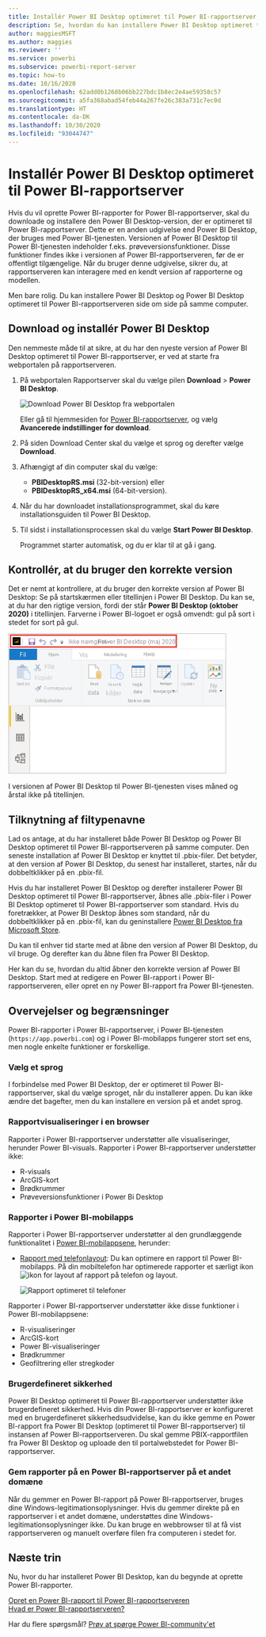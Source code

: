 ```yaml
---
title: Installér Power BI Desktop optimeret til Power BI-rapportserver
description: Se, hvordan du kan installere Power BI Desktop optimeret til Power BI-rapportserver
author: maggiesMSFT
ms.author: maggies
ms.reviewer: ''
ms.service: powerbi
ms.subservice: powerbi-report-server
ms.topic: how-to
ms.date: 10/16/2020
ms.openlocfilehash: 62add0b1268b06bb227bdc1b8ec2e4ae59358c57
ms.sourcegitcommit: a5fa368abad54feb44a267fe26c383a731c7ec0d
ms.translationtype: HT
ms.contentlocale: da-DK
ms.lasthandoff: 10/30/2020
ms.locfileid: "93044747"
---
```

# <a name="install-power-bi-desktop-optimized-for-power-bi-report-server"></a>Installér Power BI Desktop optimeret til Power BI-rapportserver

Hvis du vil oprette Power BI-rapporter for Power BI-rapportserver, skal du downloade og installere den Power BI Desktop-version, der er optimeret til Power BI-rapportserver. Dette er en anden udgivelse end Power BI Desktop, der bruges med Power BI-tjenesten. Versionen af Power BI Desktop til Power BI-tjenesten indeholder f.eks. prøveversionsfunktioner. Disse funktioner findes ikke i versionen af Power BI-rapportserveren, før de er offentligt tilgængelige. Når du bruger denne udgivelse, sikrer du, at rapportserveren kan interagere med en kendt version af rapporterne og modellen. 

Men bare rolig. Du kan installere Power BI Desktop og Power BI Desktop optimeret til Power BI-rapportserveren side om side på samme computer.

## <a name="download-and-install-power-bi-desktop"></a>Download og installér Power BI Desktop

Den nemmeste måde til at sikre, at du har den nyeste version af Power BI Desktop optimeret til Power BI-rapportserver, er ved at starte fra webportalen på rapportserveren.

1. På webportalen Rapportserver skal du vælge pilen **Download** > **Power BI Desktop**.

    ![Download Power BI Desktop fra webportalen](media/install-powerbi-desktop/report-server-download-web-portal.png)

    Eller gå til hjemmesiden for [Power BI-rapportserver](https://powerbi.microsoft.com/report-server/), og vælg **Avancerede indstillinger for download**.

2. På siden Download Center skal du vælge et sprog og derefter vælge **Download**.

3. Afhængigt af din computer skal du vælge: 

    - **PBIDesktopRS.msi** (32-bit-version) eller
    - **PBIDesktopRS_x64.msi** (64-bit-version).

1. Når du har downloadet installationsprogrammet, skal du køre installationsguiden til Power BI Desktop.

2. Til sidst i installationsprocessen skal du vælge **Start Power BI Desktop**.

    Programmet starter automatisk, og du er klar til at gå i gang.

## <a name="verify-youre-using-the-correct-version"></a>Kontrollér, at du bruger den korrekte version
Det er nemt at kontrollere, at du bruger den korrekte version af Power BI Desktop: Se på startskærmen eller titellinjen i Power BI Desktop. Du kan se, at du har den rigtige version, fordi der står **Power BI Desktop (oktober 2020)** i titellinjen. Farverne i Power BI-logoet er også omvendt: gul på sort i stedet for sort på gul.

![Power BI Desktop oktober 2020](media/install-powerbi-desktop/power-bi-report-server-desktop-may-2020.png)

I versionen af Power BI Desktop til Power BI-tjenesten vises måned og årstal ikke på titellinjen.

## <a name="file-extension-association"></a>Tilknytning af filtypenavne
Lad os antage, at du har installeret både Power BI Desktop og Power BI Desktop optimeret til Power BI-rapportserveren på samme computer. Den seneste installation af Power BI Desktop er knyttet til .pbix-filer. Det betyder, at den version af Power BI Desktop, du senest har installeret, startes, når du dobbeltklikker på en .pbix-fil.

Hvis du har installeret Power BI Desktop og derefter installerer Power BI Desktop optimeret til Power BI-rapportserver, åbnes alle .pbix-filer i Power BI Desktop optimeret til Power BI-rapportserver som standard. Hvis du foretrækker, at Power BI Desktop åbnes som standard, når du dobbeltklikker på en .pbix-fil, kan du geninstallere [Power BI Desktop fra Microsoft Store](https://aka.ms/pbidesktopstore).

Du kan til enhver tid starte med at åbne den version af Power BI Desktop, du vil bruge. Og derefter kan du åbne filen fra Power BI Desktop.

Her kan du se, hvordan du altid åbner den korrekte version af Power BI Desktop. Start med at redigere en Power BI-rapport i Power BI-rapportserveren, eller opret en ny Power BI-rapport fra Power BI-tjenesten.

## <a name="considerations-and-limitations"></a>Overvejelser og begrænsninger

Power BI-rapporter i Power BI-rapportserver, i Power BI-tjenesten (`https://app.powerbi.com`) og i Power BI-mobilapps fungerer stort set ens, men nogle enkelte funktioner er forskellige.

### <a name="selecting-a-language"></a>Vælg et sprog

I forbindelse med Power BI Desktop, der er optimeret til Power BI-rapportserver, skal du vælge sproget, når du installerer appen. Du kan ikke ændre det bagefter, men du kan installere en version på et andet sprog.

### <a name="report-visuals-in-a-browser"></a>Rapportvisualiseringer i en browser

Rapporter i Power BI-rapportserver understøtter alle visualiseringer, herunder Power BI-visuals. Rapporter i Power BI-rapportserver understøtter ikke:

* R-visuals
* ArcGIS-kort
* Brødkrummer
* Prøveversionsfunktioner i Power Bi Desktop

### <a name="reports-in-the-power-bi-mobile-apps"></a>Rapporter i Power BI-mobilapps

Rapporter i Power BI-rapportserver understøtter al den grundlæggende funktionalitet i [Power BI-mobilappsene](../consumer/mobile/mobile-apps-for-mobile-devices.md), herunder:

* [Rapport med telefonlayout](../create-reports/desktop-create-phone-report.md): Du kan optimere en rapport til Power BI-mobilapps. På din mobiltelefon har optimerede rapporter et særligt ikon ![ikon for layout af rapport på telefon](media/install-powerbi-desktop/power-bi-rs-mobile-optimized-icon.png) og layout.
  
    ![Rapport optimeret til telefoner](media/install-powerbi-desktop/power-bi-rs-mobile-optimized-report.png)

Rapporter i Power BI-rapportserver understøtter ikke disse funktioner i Power BI-mobilappsene:

* R-visualiseringer
* ArcGIS-kort
* Power BI-visualiseringer
* Brødkrummer
* Geofiltrering eller stregkoder

### <a name="custom-security"></a>Brugerdefineret sikkerhed

Power BI Desktop optimeret til Power BI-rapportserver understøtter ikke brugerdefineret sikkerhed. Hvis din Power BI-rapportserver er konfigureret med en brugerdefineret sikkerhedsudvidelse, kan du ikke gemme en Power BI-rapport fra Power BI Desktop (optimeret til Power BI-rapportserver) til instansen af Power BI-rapportserveren. Du skal gemme PBIX-rapportfilen fra Power BI Desktop og uploade den til portalwebstedet for Power BI-rapportserver.

### <a name="saving-reports-to-a-power-bi-report-server-in-a-different-domain"></a>Gem rapporter på en Power BI-rapportserver på et andet domæne

Når du gemmer en Power BI-rapport på Power BI-rapportserver, bruges dine Windows-legitimationsoplysninger. Hvis du gemmer direkte på en rapportserver i et andet domæne, understøttes dine Windows-legitimationsoplysninger ikke. Du kan bruge en webbrowser til at få vist rapportserveren og manuelt overføre filen fra computeren i stedet for.

## <a name="next-steps"></a>Næste trin

Nu, hvor du har installeret Power BI Desktop, kan du begynde at oprette Power BI-rapporter.

[Opret en Power BI-rapport til Power BI-rapportserveren](quickstart-create-powerbi-report.md)  
[Hvad er Power BI-rapportserveren?](get-started.md)

Har du flere spørgsmål? [Prøv at spørge Power BI-community'et](https://community.powerbi.com/)


